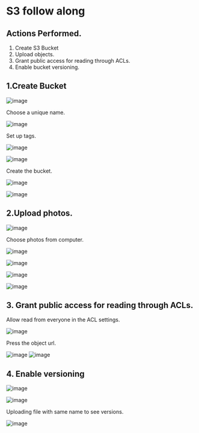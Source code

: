 # S3 follow along

## Actions Performed.
 
1. Create S3 Bucket
2. Upload objects.
3. Grant public access for reading through ACLs.
4. Enable bucket versioning.

## 1.Create Bucket

![image](https://user-images.githubusercontent.com/80820244/235343642-9852d1aa-0781-4196-bdf4-2592caaaaa64.png)

Choose a unique name.

![image](https://user-images.githubusercontent.com/80820244/235343885-06c51f51-28c0-4874-89b1-299b270a62b0.png)

Set up tags.

![image](https://user-images.githubusercontent.com/80820244/235343767-22695926-3ce4-4832-ae07-4cf880184b25.png)

![image](https://user-images.githubusercontent.com/80820244/235343815-a4c35d8e-478b-4dd1-9f6b-a12bfc5d5924.png)

Create the bucket.

![image](https://user-images.githubusercontent.com/80820244/235343939-c8f92a9e-1d55-449d-b403-56d4b5c9a2ec.png)

![image](https://user-images.githubusercontent.com/80820244/235343964-88e772d8-f284-47d3-bbae-f54230676af5.png)

## 2.Upload photos.

![image](https://user-images.githubusercontent.com/80820244/235344055-7cb707a7-1bcd-4144-bf59-ba07ace853a0.png)

Choose photos from computer.

![image](https://user-images.githubusercontent.com/80820244/235344116-63fa9c24-22e0-4e1d-b378-755cc745272a.png)

![image](https://user-images.githubusercontent.com/80820244/235344090-a635d54e-54fa-4ec4-ade6-e7a2b4bef147.png)

![image](https://user-images.githubusercontent.com/80820244/235344128-64aae704-df1a-4264-9a5a-c84a6600c1ea.png)

![image](https://user-images.githubusercontent.com/80820244/235344156-3ebde5e7-35a6-4f1e-9de4-dffcb5383ebd.png)

## 3. Grant public access for reading through ACLs.

Allow read from everyone in the ACL settings.

![image](https://user-images.githubusercontent.com/80820244/235344651-4a2cbb41-5384-4794-a973-af3b6893e7e4.png)

Press the object url.

![image](https://user-images.githubusercontent.com/80820244/235344708-c4b798d0-9d32-41f8-aabd-79bf91e4d372.png)
![image](https://user-images.githubusercontent.com/80820244/235344711-6f403438-afa9-4b2f-928f-317ca60df4dd.png)

## 4. Enable versioning

![image](https://user-images.githubusercontent.com/80820244/235344948-f996c9fb-39b9-4ce9-930d-ed6a03a06662.png)

![image](https://user-images.githubusercontent.com/80820244/235344964-4600d83c-a77b-43b6-9306-e1c36d2e108b.png)

Uploading file with same name to see versions.

![image](https://user-images.githubusercontent.com/80820244/235345017-10d12505-681f-40c8-be1c-8d95cb4c6097.png)


